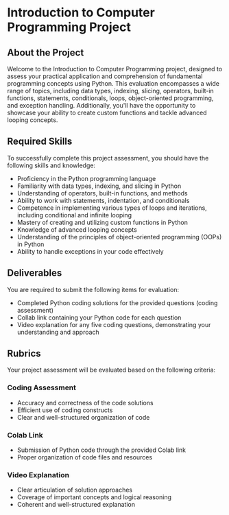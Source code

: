 # **Introduction to Computer Programming Project**

## **About the Project**

Welcome to the Introduction to Computer Programming project, designed to assess your practical application and comprehension of fundamental programming concepts using Python. This evaluation encompasses a wide range of topics, including data types, indexing, slicing, operators, built-in functions, statements, conditionals, loops, object-oriented programming, and exception handling. Additionally, you'll have the opportunity to showcase your ability to create custom functions and tackle advanced looping concepts.

## **Required Skills**

To successfully complete this project assessment, you should have the following skills and knowledge:

- Proficiency in the Python programming language
- Familiarity with data types, indexing, and slicing in Python
- Understanding of operators, built-in functions, and methods
- Ability to work with statements, indentation, and conditionals
- Competence in implementing various types of loops and iterations, including conditional and infinite looping
- Mastery of creating and utilizing custom functions in Python
- Knowledge of advanced looping concepts
- Understanding of the principles of object-oriented programming (OOPs) in Python
- Ability to handle exceptions in your code effectively

## **Deliverables**

You are required to submit the following items for evaluation:

- Completed Python coding solutions for the provided questions (coding assessment)
- Collab link containing your Python code for each question
- Video explanation for any five coding questions, demonstrating your understanding and approach

## **Rubrics**

Your project assessment will be evaluated based on the following criteria:

### **Coding Assessment**

- Accuracy and correctness of the code solutions
- Efficient use of coding constructs
- Clear and well-structured organization of code

### **Colab Link**

- Submission of Python code through the provided Colab link
- Proper organization of code files and resources

### **Video Explanation**

- Clear articulation of solution approaches
- Coverage of important concepts and logical reasoning
- Coherent and well-structured explanation
